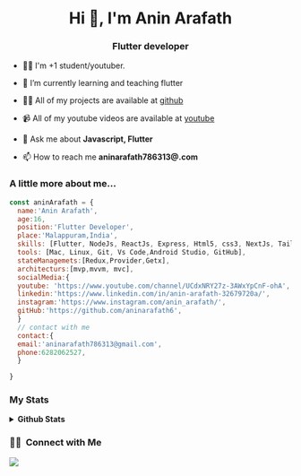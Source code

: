<h1 align="center">Hi 👋, I'm Anin Arafath</h1>
<h3 align="center">Flutter developer</h3>
	

- 👨‍💻 I'm  +1 student/youtuber.

- 🌱 I’m currently learning and teaching flutter

- 👨‍💻 All of my projects are available at [github](https://github.com/aninarafath6?tab=repositories)

- 📹 All of my youtube videos are available at [youtube](https://www.youtube.com/channel/UCdxNRY27z-3AWxYpCnF-ohA)

- 💬 Ask me about **Javascript, Flutter**

- 📫 How to reach me **aninarafath786313@.com**


### A little more about me...  

```javascript
const aninArafath = {
  name:'Anin Arafath',
  age:16,
  position:'Flutter Developer',
  place:'Malappuram,India',
  skills: [Flutter, NodeJs, ReactJs, Express, Html5, css3, NextJs, TailwindCss],
  tools: [Mac, Linux, Git, Vs Code,Android Studio, GitHub],
  stateManagemets:[Redux,Provider,Getx],
  architecturs:[mvp,mvvm, mvc],
  socialMedia:{
  youtube: 'https://www.youtube.com/channel/UCdxNRY27z-3AWxYpCnF-ohA',
  linkedin:'https://www.linkedin.com/in/anin-arafath-32679720a/',
  instagram:'https://www.instagram.com/anin_arafath/',
  gitHub:'https://github.com/aninarafath6',
  }
  // contact with me
  contact:{
  email:'aninarafath786313@gmail.com',
  phone:6282062527,
  }

}
```



### My Stats

<details>
<summary>
  <b>Github Stats</b>
</summary>
<p align="center"> <img alt="Anin's Github Stats" src="https://github-readme-stats.vercel.app/api?username=aninarafath6&theme=vision-friendly-dark&show_icons=true&hide_border=true&count_private=true&bg_color=0D1117"/>
</details>



<!-- ![](<a href="https://app.daily.dev/anin"><img src="https://api.daily.dev/devcards/984fb0e0d4eb465ca48c7101b3eca485.png?r=6r7" width="200" alt="Anin Arafath's Dev Card"/></a>) ![](<img height="180em" src="https://github-readme-stats-eight-theta.vercel.app/api?username=aninarafath6&show_icons=true&theme=radical&include_all_commits=true&count_private=true"/>) -->

### 🤝🏻 &nbsp;Connect with Me

<p>
<a href="mailto:aninarafath786313@gmail.com"><img src="https://img.shields.io/badge/-aninarafath786313@gmail.com-D14836?style=flat&logo=Gmail&logoColor=white"/></a>
	

